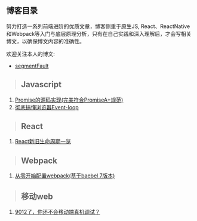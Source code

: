 ## 博客目录

努力打造一系列前端进阶的优质文章，博客侧重于原生JS, React、ReactNative和Webpack等入门与底层原理分析，只有在自己实践和深入理解后，才会写相关博文，以确保博文内容的准确性。

欢迎关注本人的博文:

- [segmentFault](https://segmentfault.com/u/liuyan666/articles)

> ## Javascript

1. [Promise的源码实现(完美符合PromiseA+规范)](https://github.com/YvetteLau/Blog/issues/2)
2. [彻底搞懂浏览器Event-loop](https://github.com/YvetteLau/Blog/issues/4)


> ## React

1. [React新旧生命周期一览](https://github.com/YvetteLau/Blog/issues/3)


> ## Webpack

1. [从零开始配置webpack(基于baebel 7版本)](https://github.com/YvetteLau/Blog/issues/1)

> ## 移动web

1. [9012了，你还不会移动端真机调试？](https://github.com/YvetteLau/Blog/issues/5)
